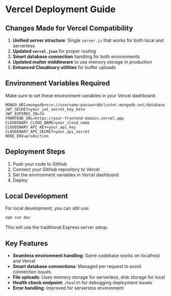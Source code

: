 # Vercel Deployment Guide

## Changes Made for Vercel Compatibility

1. **Unified server structure**: Single `server.js` that works for both local and serverless
2. **Updated `vercel.json`** for proper routing
3. **Smart database connection** handling for both environments
4. **Updated multer middleware** to use memory storage in production
5. **Enhanced Cloudinary utilities** for buffer uploads

## Environment Variables Required

Make sure to set these environment variables in your Vercel dashboard:

```env
MONGO_URI=mongodb+srv://username:password@cluster.mongodb.net/database_name
JWT_SECRET=your_jwt_secret_key_here
JWT_EXPIRES_IN=7d
FRONTEND_URL=https://your-frontend-domain.vercel.app
CLOUDINARY_CLOUD_NAME=your_cloud_name
CLOUDINARY_API_KEY=your_api_key
CLOUDINARY_API_SECRET=your_api_secret
NODE_ENV=production
```

## Deployment Steps

1. Push your code to GitHub
2. Connect your GitHub repository to Vercel
3. Set the environment variables in Vercel dashboard
4. Deploy

## Local Development

For local development, you can still use:

```bash
npm run dev
```

This will use the traditional Express server setup.

## Key Features

- **Seamless environment handling**: Same codebase works on localhost and Vercel
- **Smart database connections**: Managed per request to avoid connection issues
- **File uploads**: Uses memory storage for serverless, disk storage for local
- **Health check endpoint**: `/health` for debugging deployment issues
- **Error handling**: Improved for serverless environment
